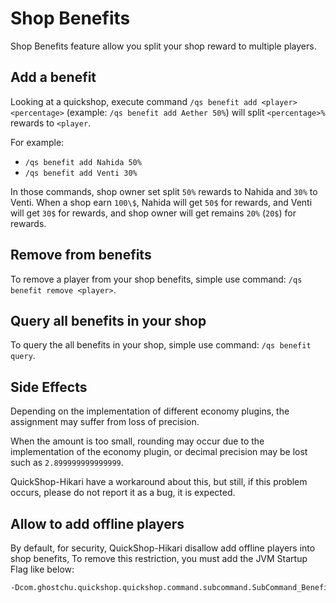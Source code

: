 # Shop Benefits

Shop Benefits feature allow you split your shop reward to multiple players.

## Add a benefit

Looking at a quickshop, execute command `/qs benefit add <player> <percentage>` (example: `/qs benefit add Aether 50%`) will split `<percentage>%` rewards to `<player`.  

For example:

* `/qs benefit add Nahida 50%`
* `/qs benefit add Venti 30%`

In those commands, shop owner set split `50%` rewards to Nahida and `30%` to Venti.
When a shop earn `100\$`, Nahida will get `50$` for rewards, and Venti will get `30$` for rewards, and shop owner will get remains `20%` (`20$`) for rewards.

## Remove from benefits

To remove a player from your shop benefits, simple use command: `/qs benefit remove <player>`.

## Query all benefits in your shop

To query the all benefits in your shop, simple use command: `/qs benefit query`.

## Side Effects

Depending on the implementation of different economy plugins, the assignment may suffer from loss of precision.

When the amount is too small, rounding may occur due to the implementation of the economy plugin, or decimal precision may be lost such as `2.899999999999999`.

QuickShop-Hikari have a workaround about this, but still, if this problem occurs, please do not report it as a bug, it is expected.

## Allow to add offline players

By default, for security, QuickShop-Hikari disallow add offline players into shop benefits, To remove this restriction, you must add the JVM Startup Flag like below:

```bash
-Dcom.ghostchu.quickshop.quickshop.command.subcommand.SubCommand_Benefit.allowOffline=true
```
